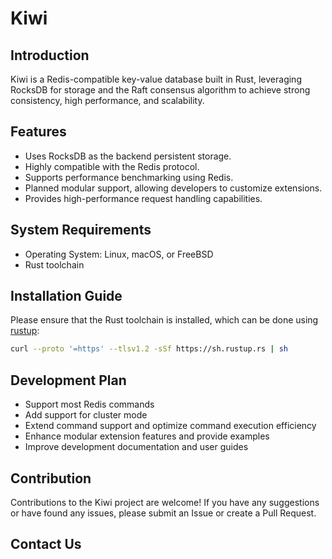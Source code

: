 # Kiwi

## Introduction

Kiwi is a Redis-compatible key-value database built in Rust, leveraging RocksDB for storage and the Raft consensus algorithm to achieve strong consistency, high performance, and scalability.

## Features

- Uses RocksDB as the backend persistent storage.
- Highly compatible with the Redis protocol.
- Supports performance benchmarking using Redis.
- Planned modular support, allowing developers to customize extensions.
- Provides high-performance request handling capabilities.

## System Requirements

- Operating System: Linux, macOS, or FreeBSD
- Rust toolchain

## Installation Guide

Please ensure that the Rust toolchain is installed, which can be done using [rustup](https://rustup.rs/):

```bash
curl --proto '=https' --tlsv1.2 -sSf https://sh.rustup.rs | sh
```

## Development Plan

- Support most Redis commands
- Add support for cluster mode
- Extend command support and optimize command execution efficiency
- Enhance modular extension features and provide examples
- Improve development documentation and user guides

## Contribution

Contributions to the Kiwi project are welcome! If you have any suggestions or have found any issues, please submit an Issue or create a Pull Request.

## Contact Us
